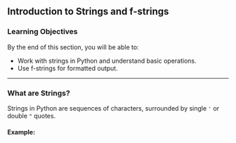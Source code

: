 ## Introduction to Strings and f-strings

### Learning Objectives
By the end of this section, you will be able to:
- Work with strings in Python and understand basic operations.
- Use f-strings for formatted output.

---

### What are Strings?
Strings in Python are sequences of characters, surrounded by single `'` or double `"` quotes.

#### Example: